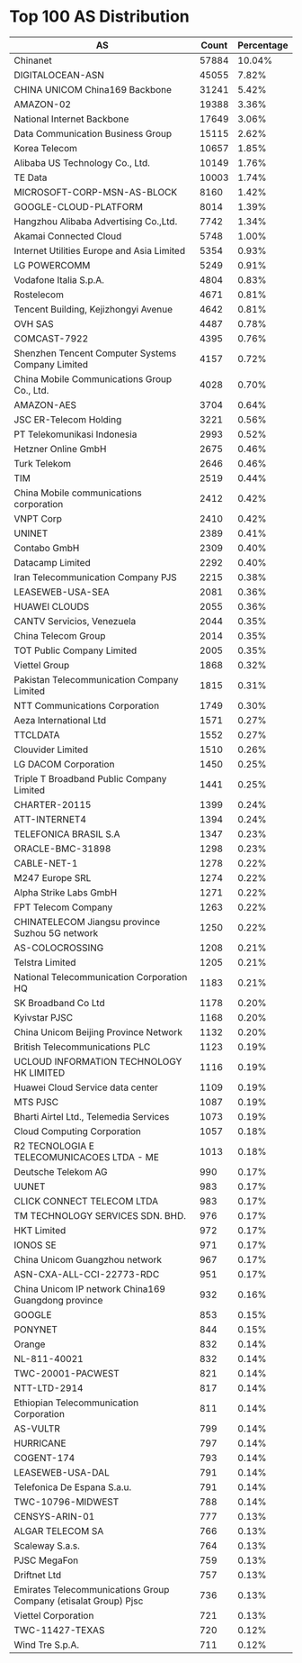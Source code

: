 # Top 100 AS Distribution
| AS | Count | Percentage |
|----|----|----|
| Chinanet | 57884 | 10.04% |
| DIGITALOCEAN-ASN | 45055 | 7.82% |
| CHINA UNICOM China169 Backbone | 31241 | 5.42% |
| AMAZON-02 | 19388 | 3.36% |
| National Internet Backbone | 17649 | 3.06% |
| Data Communication Business Group | 15115 | 2.62% |
| Korea Telecom | 10657 | 1.85% |
| Alibaba US Technology Co., Ltd. | 10149 | 1.76% |
| TE Data | 10003 | 1.74% |
| MICROSOFT-CORP-MSN-AS-BLOCK | 8160 | 1.42% |
| GOOGLE-CLOUD-PLATFORM | 8014 | 1.39% |
| Hangzhou Alibaba Advertising Co.,Ltd. | 7742 | 1.34% |
| Akamai Connected Cloud | 5748 | 1.00% |
| Internet Utilities Europe and Asia Limited | 5354 | 0.93% |
| LG POWERCOMM | 5249 | 0.91% |
| Vodafone Italia S.p.A. | 4804 | 0.83% |
| Rostelecom | 4671 | 0.81% |
| Tencent Building, Kejizhongyi Avenue | 4642 | 0.81% |
| OVH SAS | 4487 | 0.78% |
| COMCAST-7922 | 4395 | 0.76% |
| Shenzhen Tencent Computer Systems Company Limited | 4157 | 0.72% |
| China Mobile Communications Group Co., Ltd. | 4028 | 0.70% |
| AMAZON-AES | 3704 | 0.64% |
| JSC ER-Telecom Holding | 3221 | 0.56% |
| PT Telekomunikasi Indonesia | 2993 | 0.52% |
| Hetzner Online GmbH | 2675 | 0.46% |
| Turk Telekom | 2646 | 0.46% |
| TIM | 2519 | 0.44% |
| China Mobile communications corporation | 2412 | 0.42% |
| VNPT Corp | 2410 | 0.42% |
| UNINET | 2389 | 0.41% |
| Contabo GmbH | 2309 | 0.40% |
| Datacamp Limited | 2292 | 0.40% |
| Iran Telecommunication Company PJS | 2215 | 0.38% |
| LEASEWEB-USA-SEA | 2081 | 0.36% |
| HUAWEI CLOUDS | 2055 | 0.36% |
| CANTV Servicios, Venezuela | 2044 | 0.35% |
| China Telecom Group | 2014 | 0.35% |
| TOT Public Company Limited | 2005 | 0.35% |
| Viettel Group | 1868 | 0.32% |
| Pakistan Telecommunication Company Limited | 1815 | 0.31% |
| NTT Communications Corporation | 1749 | 0.30% |
| Aeza International Ltd | 1571 | 0.27% |
| TTCLDATA | 1552 | 0.27% |
| Clouvider Limited | 1510 | 0.26% |
| LG DACOM Corporation | 1450 | 0.25% |
| Triple T Broadband Public Company Limited | 1441 | 0.25% |
| CHARTER-20115 | 1399 | 0.24% |
| ATT-INTERNET4 | 1394 | 0.24% |
| TELEFONICA BRASIL S.A | 1347 | 0.23% |
| ORACLE-BMC-31898 | 1298 | 0.23% |
| CABLE-NET-1 | 1278 | 0.22% |
| M247 Europe SRL | 1274 | 0.22% |
| Alpha Strike Labs GmbH | 1271 | 0.22% |
| FPT Telecom Company | 1263 | 0.22% |
| CHINATELECOM Jiangsu province Suzhou 5G network | 1250 | 0.22% |
| AS-COLOCROSSING | 1208 | 0.21% |
| Telstra Limited | 1205 | 0.21% |
| National Telecommunication Corporation HQ | 1183 | 0.21% |
| SK Broadband Co Ltd | 1178 | 0.20% |
| Kyivstar PJSC | 1168 | 0.20% |
| China Unicom Beijing Province Network | 1132 | 0.20% |
| British Telecommunications PLC | 1123 | 0.19% |
| UCLOUD INFORMATION TECHNOLOGY HK LIMITED | 1116 | 0.19% |
| Huawei Cloud Service data center | 1109 | 0.19% |
| MTS PJSC | 1087 | 0.19% |
| Bharti Airtel Ltd., Telemedia Services | 1073 | 0.19% |
| Cloud Computing Corporation | 1057 | 0.18% |
| R2 TECNOLOGIA E TELECOMUNICACOES LTDA - ME | 1013 | 0.18% |
| Deutsche Telekom AG | 990 | 0.17% |
| UUNET | 983 | 0.17% |
| CLICK CONNECT TELECOM LTDA | 983 | 0.17% |
| TM TECHNOLOGY SERVICES SDN. BHD. | 976 | 0.17% |
| HKT Limited | 972 | 0.17% |
| IONOS SE | 971 | 0.17% |
| China Unicom Guangzhou network | 967 | 0.17% |
| ASN-CXA-ALL-CCI-22773-RDC | 951 | 0.17% |
| China Unicom IP network China169 Guangdong province | 932 | 0.16% |
| GOOGLE | 853 | 0.15% |
| PONYNET | 844 | 0.15% |
| Orange | 832 | 0.14% |
| NL-811-40021 | 832 | 0.14% |
| TWC-20001-PACWEST | 821 | 0.14% |
| NTT-LTD-2914 | 817 | 0.14% |
| Ethiopian Telecommunication Corporation | 811 | 0.14% |
| AS-VULTR | 799 | 0.14% |
| HURRICANE | 797 | 0.14% |
| COGENT-174 | 793 | 0.14% |
| LEASEWEB-USA-DAL | 791 | 0.14% |
| Telefonica De Espana S.a.u. | 791 | 0.14% |
| TWC-10796-MIDWEST | 788 | 0.14% |
| CENSYS-ARIN-01 | 777 | 0.13% |
| ALGAR TELECOM SA | 766 | 0.13% |
| Scaleway S.a.s. | 764 | 0.13% |
| PJSC MegaFon | 759 | 0.13% |
| Driftnet Ltd | 757 | 0.13% |
| Emirates Telecommunications Group Company (etisalat Group) Pjsc | 736 | 0.13% |
| Viettel Corporation | 721 | 0.13% |
| TWC-11427-TEXAS | 720 | 0.12% |
| Wind Tre S.p.A. | 711 | 0.12% |
